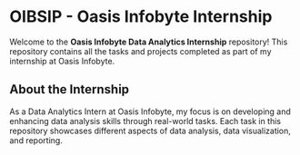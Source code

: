 # OIBSIP - Oasis Infobyte Internship

Welcome to the **Oasis Infobyte Data Analytics Internship** repository! This repository contains all the tasks and projects completed as part of my internship at Oasis Infobyte.

## About the Internship
As a Data Analytics Intern at Oasis Infobyte, my focus is on developing and enhancing data analysis skills through real-world tasks. Each task in this repository showcases different aspects of data analysis, data visualization, and reporting.

